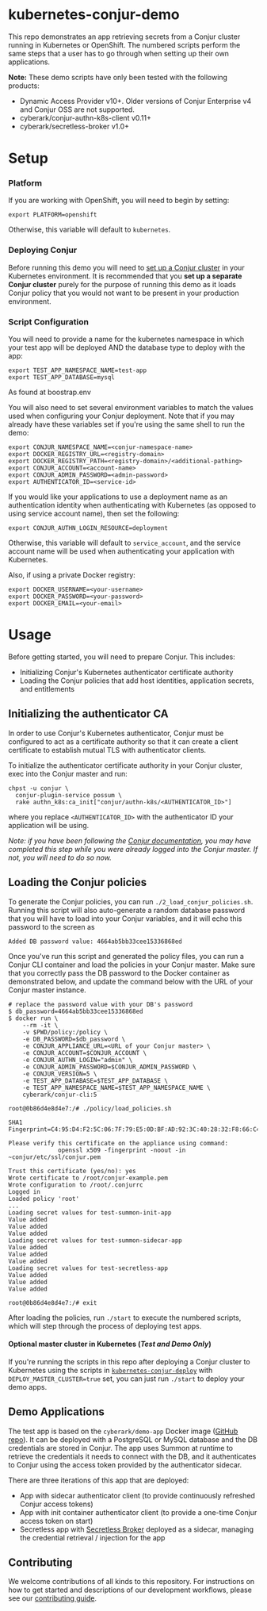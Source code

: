 # kubernetes-conjur-demo

This repo demonstrates an app retrieving secrets from a Conjur cluster running
in Kubernetes or OpenShift. The numbered scripts perform the same steps that a
user has to go through when setting up their own applications.

**Note:** These demo scripts have only been tested with the following products:
  - Dynamic Access Provider v10+. Older versions of Conjur Enterprise v4 and Conjur OSS are not supported.
  - cyberark/conjur-authn-k8s-client v0.11+
  - cyberark/secretless-broker v1.0+

# Setup

### Platform

If you are working with OpenShift, you will need to begin by setting:

```
export PLATFORM=openshift
```

Otherwise, this variable will default to `kubernetes`.

### Deploying Conjur

Before running this demo you will need to [set up a Conjur cluster](https://github.com/cyberark/kubernetes-conjur-deploy)
in your Kubernetes environment. It is recommended that you **set up a separate
Conjur cluster** purely for the purpose of running this demo as it loads Conjur
policy that you would not want to be present in your production environment.

### Script Configuration

You will need to provide a name for the kubernetes namespace in which your test app
will be deployed AND the database type to deploy with the app:

```
export TEST_APP_NAMESPACE_NAME=test-app
export TEST_APP_DATABASE=mysql
```
As found at boostrap.env

You will also need to set several environment variables to match the values used
when configuring your Conjur deployment. Note that if you may already have these
variables set if you're using the same shell to run the demo:

```
export CONJUR_NAMESPACE_NAME=<conjur-namespace-name>
export DOCKER_REGISTRY_URL=<registry-domain>
export DOCKER_REGISTRY_PATH=<registry-domain>/<additional-pathing>
export CONJUR_ACCOUNT=<account-name>
export CONJUR_ADMIN_PASSWORD=<admin-password>
export AUTHENTICATOR_ID=<service-id>
```

If you would like your applications to use a deployment name as an
authentication identity when authenticating with Kubernetes (as opposed to
using service account name), then set the following:

```
export CONJUR_AUTHN_LOGIN_RESOURCE=deployment
```
Otherwise, this variable will default to `service_account`, and the service
account name will be used when authenticating your application with
Kubernetes.

Also, if using a private Docker registry:

```
export DOCKER_USERNAME=<your-username>
export DOCKER_PASSWORD=<your-password>
export DOCKER_EMAIL=<your-email>
```

# Usage

Before getting started, you will need to prepare Conjur. This includes:
- Initializing Conjur's Kubernetes authenticator certificate authority
- Loading the Conjur policies that add host identities, application secrets,
  and entitlements

## Initializing the authenticator CA

In order to use Conjur's Kubernetes authenticator, Conjur must be configured to
act as a certificate authority so that it can create a client certificate to
establish mutual TLS with authenticator clients.

To initialize the authenticator certificate authority in your Conjur cluster,
exec into the Conjur master and run:

```
chpst -u conjur \
  conjur-plugin-service possum \
  rake authn_k8s:ca_init["conjur/authn-k8s/<AUTHENTICATOR_ID>"]
````
where you replace `<AUTHENTICATOR_ID>` with the authenticator ID your application
will be using.

*Note: if you have been following the [Conjur documentation](https://docs.conjur.org/Latest/en/Content/Integrations/Kubernetes_deployConjur.htm),
you may have completed this step while you were already logged into the Conjur
master. If not, you will need to do so now.*


## Loading the Conjur policies

To generate the Conjur policies, you can run `./2_load_conjur_policies.sh`. Running
this script will also auto-generate a random database password that you will have to
load into your Conjur variables, and it will echo this password to the screen as
```
Added DB password value: 4664ab5bb33cee15336868ed
```
Once you've run this script and generated the policy files, you can run a Conjur CLI container and load the
policies in your Conjur master. Make sure that you correctly pass the DB
password to the Docker container as demonstrated below, and update the command
below with the URL of your Conjur master instance.

```
# replace the password value with your DB's password
$ db_password=4664ab5bb33cee15336868ed
$ docker run \
    --rm -it \
    -v $PWD/policy:/policy \
    -e DB_PASSWORD=$db_password \
    -e CONJUR_APPLIANCE_URL=<URL of your Conjur master> \
    -e CONJUR_ACCOUNT=$CONJUR_ACCOUNT \
    -e CONJUR_AUTHN_LOGIN="admin" \
    -e CONJUR_ADMIN_PASSWORD=$CONJUR_ADMIN_PASSWORD \
    -e CONJUR_VERSION=5 \
    -e TEST_APP_DATABASE=$TEST_APP_DATABASE \
    -e TEST_APP_NAMESPACE_NAME=$TEST_APP_NAMESPACE_NAME \
    cyberark/conjur-cli:5

root@0b86d4e8d4e7:/# ./policy/load_policies.sh

SHA1 Fingerprint=C4:95:D4:F2:5C:06:7F:79:E5:0D:BF:AD:92:3C:40:28:32:F8:66:C4

Please verify this certificate on the appliance using command:
              openssl x509 -fingerprint -noout -in ~conjur/etc/ssl/conjur.pem

Trust this certificate (yes/no): yes
Wrote certificate to /root/conjur-example.pem
Wrote configuration to /root/.conjurrc
Logged in
Loaded policy 'root'
...
Loading secret values for test-summon-init-app
Value added
Value added
Value added
Loading secret values for test-summon-sidecar-app
Value added
Value added
Value added
Loading secret values for test-secretless-app
Value added
Value added
Value added

root@0b86d4e8d4e7:/# exit
```

After loading the policies, run `./start` to execute the numbered scripts,
which will step through the process of deploying test apps.

#### Optional master cluster in Kubernetes (*Test and Demo Only*)
If you're running the scripts in this repo after deploying a Conjur cluster to
Kubernetes using the scripts in [`kubernetes-conjur-deploy`](https://github.com/cyberark/kubernetes-conjur-deploy)
with `DEPLOY_MASTER_CLUSTER=true` set, you can just run `./start` to deploy your
demo apps.

## Demo Applications
The test app is based on the `cyberark/demo-app` Docker image
([GitHub repo](https://github.com/conjurdemos/pet-store-demo)). It can be deployed
with a PostgreSQL or MySQL database and the DB credentials are stored in Conjur.
The app uses Summon at runtime to retrieve the credentials it needs to connect
with the DB, and it authenticates to Conjur using the access token provided by
the authenticator sidecar.

There are three iterations of this app that are deployed:
- App with sidecar authenticator client (to provide continuously refreshed Conjur access tokens)
- App with init container authenticator client (to provide a one-time Conjur access token on start)
- Secretless app with [Secretless Broker](https://github.com/cyberark/secretless-broker)
  deployed as a sidecar, managing the credential retrieval / injection for the app

## Contributing

We welcome contributions of all kinds to this repository. For instructions on how to get started and descriptions of our development workflows, please see our [contributing
guide][contrib].

[contrib]: https://github.com/cyberark/conjur/blob/master/CONTRIBUTING.md
